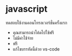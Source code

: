 # javascript
ทดสอบใช้งานคอนโทรลเวอร์ชั่นครั้งแรก

*  คุณสามารถนำโค้ดไปใช้ฟรี
*  ไม่มีค่าใช้จ่าย
*  ฟรี
*  แก้ไขบรรทัดนี้ด้วย vs-code
